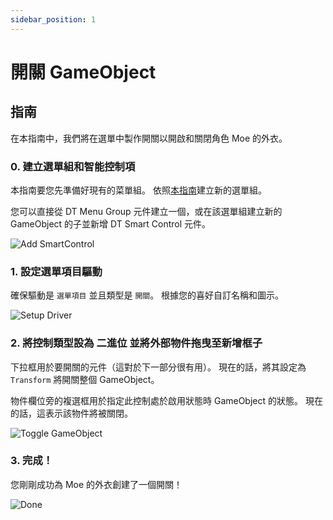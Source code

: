 ```yaml
---
sidebar_position: 1
---
```


# 開關 GameObject

## 指南

在本指南中，我們將在選單中製作開關以開啟和關閉角色 Moe 的外衣。

### 0. 建立選單組和智能控制項

本指南要您先準備好現有的菜單組。 依照[本指南](/docs/getting-started/smart-control/menu-basics)建立新的選單組。

您可以直接從 DT Menu Group 元件建立一個，或在該選單組建立新的 GameObject 的子並新增 DT Smart Control 元件。

![Add SmartControl](/img/smartcontrol-create-0.PNG)

### 1. 設定選單項目驅動

確保驅動是 `選單項目` 並且類型是 `開關`。 根據您的喜好自訂名稱和圖示。

![Setup Driver](/img/smartcontrol-toggle-go-1.PNG)

### 2. 將控制類型設為 二進位 並將外部物件拖曳至新增框子

下拉框用於要開關的元件（這對於下一部分很有用）。 現在的話，將其設定為 `Transform` 將開關整個 GameObject。

物件欄位旁的複選框用於指定此控制處於啟用狀態時 GameObject 的狀態。 現在的話，這表示該物件將被關閉。

![Toggle GameObject](/img/smartcontrol-toggle-go-2.PNG)

### 3. 完成！

您剛剛成功為 Moe 的外衣創建了一個開關！

![Done](/img/smartcontrol-toggle-go-3.PNG)
